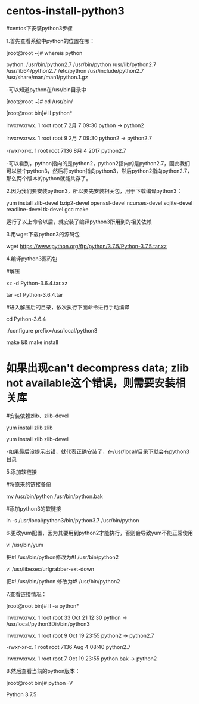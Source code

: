 # centos-install-python3
#centos下安装python3步骤

1.首先查看系统中python的位置在哪：

[root@root ~]# whereis python

 python: /usr/bin/python2.7 /usr/bin/python /usr/lib/python2.7 /usr/lib64/python2.7 /etc/python /usr/include/python2.7    /usr/share/man/man1/python.1.gz

-可以知道python在/usr/bin目录中

[root@root ~]# cd /usr/bin/

[root@root bin]# ll python*

lrwxrwxrwx. 1 root root    7 2月   7 09:30 python -> python2

lrwxrwxrwx. 1 root root    9 2月   7 09:30 python2 -> python2.7

-rwxr-xr-x. 1 root root 7136 8月   4 2017 python2.7

-可以看到，python指向的是python2，python2指向的是python2.7，因此我们可以装个python3，然后将python指向python3，然后python2指向python2.7，那么两个版本的python就能共存了。



2.因为我们要安装python3，所以要先安装相关包，用于下载编译python3：

yum install zlib-devel bzip2-devel openssl-devel ncurses-devel sqlite-devel readline-devel tk-devel gcc make

运行了以上命令以后，就安装了编译python3所用到的相关依赖



3.用wget下载python3的源码包

wget https://www.python.org/ftp/python/3.7.5/Python-3.7.5.tar.xz



4.编译python3源码包

#解压

xz -d Python-3.6.4.tar.xz

tar -xf Python-3.6.4.tar
 
#进入解压后的目录，依次执行下面命令进行手动编译

cd Python-3.6.4

./configure prefix=/usr/local/python3

make && make install
 
# 如果出现can't decompress data; zlib not available这个错误，则需要安装相关库

#安装依赖zlib、zlib-devel

yum install zlib zlib

yum install zlib zlib-devel

-如果最后没提示出错，就代表正确安装了，在/usr/local/目录下就会有python3目录


5.添加软链接

#将原来的链接备份

mv /usr/bin/python /usr/bin/python.bak
 
#添加python3的软链接

ln -s /usr/local/python3/bin/python3.7 /usr/bin/python


6.更改yum配置，因为其要用到python2才能执行，否则会导致yum不能正常使用

vi /usr/bin/yum

把#! /usr/bin/python修改为#! /usr/bin/python2
 
vi /usr/libexec/urlgrabber-ext-down

把#! /usr/bin/python 修改为#! /usr/bin/python2


7.查看链接情况：

[root@root bin]# ll -a python*

lrwxrwxrwx. 1 root root   33 Oct 21 12:30 python -> /usr/local/python3Dir/bin/python3

lrwxrwxrwx. 1 root root    9 Oct 19 23:55 python2 -> python2.7

-rwxr-xr-x. 1 root root 7136 Aug  4 08:40 python2.7

lrwxrwxrwx. 1 root root    7 Oct 19 23:55 python.bak -> python2



8.然后查看当前的python版本：

[root@root bin]# python -V

Python 3.7.5

